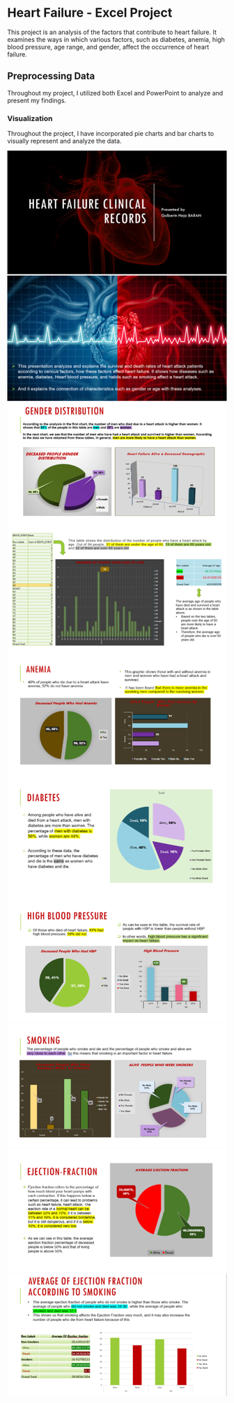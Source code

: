 # Heart Failure - Excel Project
This project is an analysis of the factors that contribute to heart failure. It examines the ways in which various factors, such as diabetes, anemia, high blood pressure, age range, and gender, affect the occurrence of heart failure.


## Preprocessing Data
Throughout my project, I utilized both Excel and PowerPoint to analyze and present my findings.

### Visualization
Throughout the project, I have incorporated pie charts and bar charts to visually represent and analyze the data.


<img src = "https://github.com/Gulberinheja/Heart-Failure---Excel-Project/blob/main/p1.png" />
<img src = "https://github.com/Gulberinheja/Heart-Failure---Excel-Project/blob/main/p2.png" />
<img src = "https://github.com/Gulberinheja/Heart-Failure---Excel-Project/blob/main/p3.png" />
<img src = "https://github.com/Gulberinheja/Heart-Failure---Excel-Project/blob/main/p4.png" />
<img src = "https://github.com/Gulberinheja/Heart-Failure---Excel-Project/blob/main/p5.png" />
<img src = "https://github.com/Gulberinheja/Heart-Failure---Excel-Project/blob/main/p6.png" />
<img src = "https://github.com/Gulberinheja/Heart-Failure---Excel-Project/blob/main/p7.png" />
<img src = "https://github.com/Gulberinheja/Heart-Failure---Excel-Project/blob/main/p8.png" />
<img src = "https://github.com/Gulberinheja/Heart-Failure---Excel-Project/blob/main/p9.png" />
<img src = "https://github.com/Gulberinheja/Heart-Failure---Excel-Project/blob/main/p10.png" />
